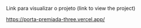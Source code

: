 Link para visualizar o projeto 
(link to view the project)

https://porta-premiada-three.vercel.app/
